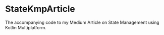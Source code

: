 # StateKmpArticle
The accompanying code to my Medium Article on State Management using Kotlin Multiplatform.
